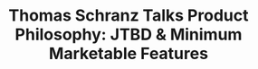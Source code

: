 ---
name: "Thomas Schranz"
title: "Thomas Schranz Talks Product Philosophy: JTBD & Minimum Marketable Features"
episode: 25
upcoming: false
twitter_url: https://twitter.com/__tosh
download_url: https://simplecast.fm/media/2224.mp3
avatar: thomas_schranz.jpg
summary: |
  <a href="https://twitter.com/__tosh">Thomas Schranz</a>, Co-Founder & CEO of <a href="https://www.blossom.io/">Blossom.io</a> talks about how he thinks differently about product management. He doesn’t blindly follow standard agile practices - he picks the right tool for the job and avoids unnecessary process. He also talked with us about Jobs-To-Be-Done and the concept of Minimum Marketable Features.
outro_song: "Water Fountain"
outro_artist: "tUnE-yArDs"
outro_url: https://www.youtube.com/watch?v=jbiFcPhccu8
links:
  - :url: https://twitter.com/__tosh
    :label: "Thomas Schranz"
  - :url: https://www.blossom.io/
    :label: "Blossom.io"
  - :url: https://twitter.com/eoghanmccabe
    :label: "Eoghan McCabe"
  - :url: https://twitter.com/destraynor
    :label: "Des Traynor"
  - :url: http://insideintercom.io/using-job-stories-design-features-ui-ux/
    :label: "Jobs To Be Done (Intercom Blog)"
  - :url: http://www.christenseninstitute.org/key-concepts/jobs-to-be-done/
    :label: "Jobs To Be Done - Clayton Christensen"
  - :url: http://www.quora.com
    :label: "Quora"
  - :url: http://www.stackoverflow.com
    :label: "Stack Overflow"
  - :url: http://www.medium.com/product-love
    :label: "Medium - Product Love"
tweetables:
  - :quote: "Focus on the 'why' - because you can be working very efficiently without working very effectively."
    :tweet: "&quot;Focus on the 'why' - because you can be working very efficiently without working very effectively.&quot; -@__tosh #SaaS"
  - :quote: "Focus on actions - what people are doing and why. Don’t worry about personas"
    :tweet: "&quot;Focus on actions - what people are doing and why. Don’t worry about personas&quot; -@__tosh #SaaS #product #jobstobedone"
  - :quote: "Quora's a great resource for product ideas b/c you always have context of the problem. Context is king."
    :tweet: "&quot;Quora's a great resource for product ideas b/c you always have context of the problem. Context is king.&quot; -@__tosh"
---